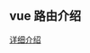 ## vue 路由介绍

[详细介绍](https://github.com/Firsmant/vue-project/blob/vue-router/doc/03%E8%B7%AF%E7%94%B1%E5%9F%BA%E7%A1%80.md)
